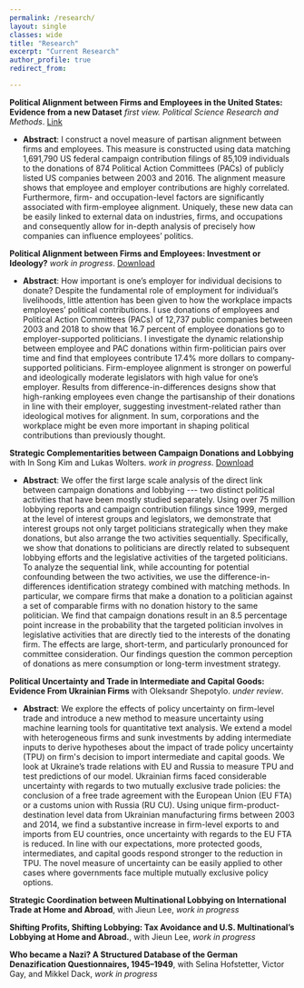 ```yaml
---
permalink: /research/
layout: single
classes: wide
title: "Research"
excerpt: "Current Research"
author_profile: true
redirect_from:

---
```

**Political Alignment between Firms and Employees in the United States: Evidence from a new Dataset** 
_first view. Political Science Research and Methods_. [Link](https://doi.org/10.1017/psrm.2020.19)
  * **Abstract**: I construct a novel measure of partisan alignment between firms and employees. This measure is constructed using data matching 1,691,790 US federal campaign contribution filings of 85,109 individuals to the donations of 874 Political Action Committees (PACs) of publicly listed US companies between 2003 and 2016. The alignment measure shows that employee and employer contributions are highly correlated. Furthermore, firm- and occupation-level factors are significantly associated with firm-employee alignment. Uniquely, these new data can be easily linked to external data on industries, firms, and occupations and consequently allow for in-depth analysis of precisely how companies can influence employees’ politics.

  **Political Alignment between Firms and Employees: Investment or Ideology?**
  _work in progress_. [Download](https://www.dropbox.com/s/qw14qmgrkpv7mtd/political_alignment_Jan_Stuckatz.pdf?dl=0)
  * **Abstract**: How important is one’s employer for individual decisions to donate? Despite the fundamental role of employment for individual’s livelihoods, little attention has been given to how the workplace impacts employees’ political contributions. I use donations of employees and Political Action Committees (PACs) of 12,737 public companies between 2003 and 2018 to show that 16.7 percent of employee donations go to employer-supported politicians. I investigate the dynamic relationship between employee and PAC donations within firm-politician pairs over time and find that employees contribute 17.4% more dollars to company-supported politicians. Firm-employee alignment is stronger on powerful and ideologically moderate legislators with high value for one’s employer. Results from difference-in-differences designs show that high-ranking employees even change the partisanship of their donations in line with their employer, suggesting investment-related rather than ideological motives for alignment. In sum, corporations and the workplace might be even more important in shaping political contributions than previously thought.


  **Strategic Complementarities between Campaign Donations and Lobbying**
  with In Song Kim and Lukas Wolters. _work in progress_. [Download](http://web.mit.edu/insong/www/research/research.html)
  * **Abstract**: We offer the first large scale analysis of the direct link between campaign donations and lobbying --- two distinct political activities that have been mostly studied separately. Using over 75 million lobbying reports and campaign contribution filings since 1999, merged at the level of interest groups and legislators, we demonstrate that interest groups not only target politicians strategically when they make donations, but also arrange the two activities sequentially. Specifically, we show that donations to politicians are directly related to subsequent lobbying efforts and the legislative activities of the targeted politicians. To analyze the sequential link, while accounting for potential confounding between the two activities, we use the difference-in-differences identification strategy combined with matching methods. In particular, we compare firms that make a donation to a politician against a set of comparable firms with no donation history to the same politician. We find that campaign donations result in an 8.5 percentage point increase in the probability that the targeted politician involves in legislative activities that are directly tied to the interests of the donating firm. The effects are large, short-term, and particularly pronounced for committee consideration. Our findings question the common perception of donations as mere consumption or long-term investment strategy.

**Political Uncertainty and Trade in Intermediate and Capital Goods: Evidence From Ukrainian Firms**
with Oleksandr Shepotylo. _under review_.
  * **Abstract**: We explore the effects of policy uncertainty on firm-level trade and introduce a new method to measure uncertainty using machine learning tools for quantitative text analysis. We extend a model with heterogeneous firms and sunk investments by adding intermediate inputs to derive hypotheses about the impact of trade policy uncertainty (TPU) on firm's decision to import intermediate and capital goods. We look at Ukraine’s trade relations with EU and Russia to measure TPU and test predictions of our model. Ukrainian firms faced considerable uncertainty with regards to two mutually exclusive trade policies: the conclusion of a free trade agreement with the European Union (EU FTA) or a customs union with Russia (RU CU). Using unique firm-product-destination level data from Ukrainian manufacturing firms between 2003 and 2014, we find a substantive increase in firm-level exports to and imports from EU countries, once uncertainty with regards to the EU FTA is reduced. In line with our expectations, more protected goods, intermediates, and capital goods respond stronger to the reduction in TPU. The novel measure of uncertainty can be easily applied to other cases where governments face multiple mutually exclusive policy options.   

**Strategic Coordination between Multinational Lobbying on International Trade at Home and Abroad**, with Jieun Lee, _work in progress_

**Shifting Profits, Shifting Lobbying: Tax Avoidance and U.S. Multinational’s Lobbying at Home and Abroad.**, with Jieun Lee, _work in progress_

**Who became a Nazi? A Structured Database of the German Denazification Questionnaires, 1945–1949**, with Selina Hofstetter, Victor Gay, and Mikkel Dack, _work in progress_




<!---
#{% include base_path %}
#{% for post in site.pages %}
#{% include archive-single.html %}
#{% endfor %}
-->
